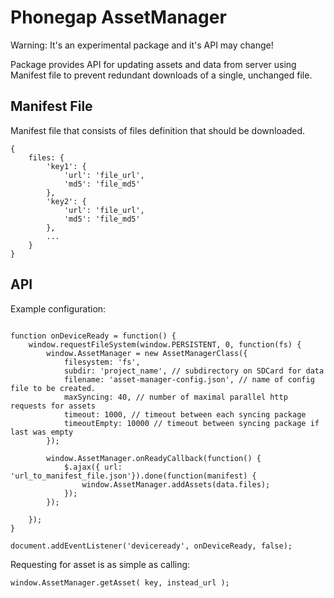 # Phonegap AssetManager

Warning: It's an experimental package and it's API may change!

Package provides API for updating assets and data from server using Manifest file to prevent redundant downloads of a single, unchanged file.

## Manifest File

Manifest file that consists of files definition that should be downloaded.

```
{
    files: {
        'key1': {
            'url': 'file_url',
            'md5': 'file_md5'
        },
        'key2': {
            'url': 'file_url',
            'md5': 'file_md5'
        },
        ...
    }
}
```

## API

Example configuration:
```

function onDeviceReady = function() {
    window.requestFileSystem(window.PERSISTENT, 0, function(fs) {
        window.AssetManager = new AssetManagerClass({
            filesystem: 'fs',
            subdir: 'project_name', // subdirectory on SDCard for data
            filename: 'asset-manager-config.json', // name of config file to be created.
            maxSyncing: 40, // number of maximal parallel http requests for assets
            timeout: 1000, // timeout between each syncing package
            timeoutEmpty: 10000 // timeout between syncing package if last was empty
        });
        
        window.AssetManager.onReadyCallback(function() {
            $.ajax({ url: 'url_to_manifest_file.json'}).done(function(manifest) {
                window.AssetManager.addAssets(data.files);
            });
        });
        
    });
}

document.addEventListener('deviceready', onDeviceReady, false);
```

Requesting for asset is as simple as calling:
```
window.AssetManager.getAsset( key, instead_url );
```